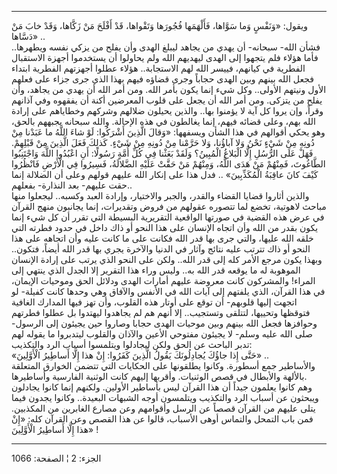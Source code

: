 ------------------------------------------------------------------------

ويقول: «وَنَفْسٍ وَما سَوَّاها، فَأَلْهَمَها فُجُورَها وَتَقْواها، قَدْ أَفْلَحَ مَنْ زَكَّاها، وَقَدْ
خابَ مَنْ دَسَّاها» ..  
فشأن الله- سبحانه- أن يهدي من يجاهد ليبلغ الهدى وأن يفلح من يزكي نفسه
ويطهرها.. فأما هؤلاء فلم يتجهوا إلى الهدى ليهديهم الله ولم يحاولوا أن
يستخدموا أجهزة الاستقبال الفطرية في كيانهم، فييسر الله لهم الاستجابة..
هؤلاء عطلوا أجهزتهم الفطرية ابتداء فجعل الله بينهم وبين الهدى حجاباً وجرى
قضاؤه فيهم بهذا الذي جرى جزاء على فعلهم الأول ونيتهم الأولى.. وكل شيء
إنما يكون بأمر الله. ومن أمر الله أن يهدي من يجاهد، وأن يفلح من يتزكى.
ومن أمر الله أن يجعل على قلوب المعرضين أكنة أن يفقهوه وفي آذانهم وقراً،
وإن يروا كل آية لا يؤمنوا بها.. والذين يحيلون ضلالهم وشركهم وخطاياهم على
إرادة الله بهم، وعلى قضائه فيهم، إنما يغالطون في هذه الإحالة. والله
سبحانه يجبههم بالحق، وهو يحكي أقوالهم في هذا الشأن ويسفهها: «وَقالَ الَّذِينَ
أَشْرَكُوا: لَوْ شاءَ اللَّهُ ما عَبَدْنا مِنْ دُونِهِ مِنْ شَيْءٍ نَحْنُ وَلا آباؤُنا، وَلا حَرَّمْنا مِنْ
دُونِهِ مِنْ شَيْءٍ. كَذلِكَ فَعَلَ الَّذِينَ مِنْ قَبْلِهِمْ. فَهَلْ عَلَى الرُّسُلِ إِلَّا الْبَلاغُ الْمُبِينُ؟
وَلَقَدْ بَعَثْنا فِي كُلِّ أُمَّةٍ رَسُولًا: أَنِ اعْبُدُوا اللَّهَ وَاجْتَنِبُوا الطَّاغُوتَ، فَمِنْهُمْ مَنْ
هَدَى اللَّهُ، وَمِنْهُمْ مَنْ حَقَّتْ عَلَيْهِ الضَّلالَةُ، فَسِيرُوا فِي الْأَرْضِ فَانْظُرُوا كَيْفَ كانَ
عاقِبَةُ الْمُكَذِّبِينَ» .. فدل هذا على إنكار الله عليهم قولهم وعلى أن الضلالة
إنما حقت عليهم- بعد النذارة- بفعلهم..  
والذين أثاروا قضايا القضاء والقدر، والجبر والاختيار، وإرادة العبد
وكسبه.. ليجعلوا منها مباحث لاهوتية، تخضع لما تتصوره عقولهم من فروض
وتقديرات، إنما يجانبون منهج القرآن في عرض هذه القضية في صورتها الواقعية
التقريرية البسيطة التي تقرر أن كل شيء إنما يكون بقدر من الله وأن اتجاه
الإنسان على هذا النحو أو ذاك داخل في حدود فطرته التي خلقه الله عليها،
والتي جرى بها قدر الله فكانت على ما كانت عليه وأن اتجاهه على هذا النحو
أو ذاك تترتب عليه نتائج وآثار في الدنيا والآخرة يجري بها قدر الله أيضاً،
فتكون.. وبهذا يكون مرجع الأمر كله إلى قدر الله.. ولكن على النحو الذي
يرتب على إرادة الإنسان الموهوبة له ما يوقعه قدر الله به.. وليس وراء هذا
التقرير إلا الجدل الذي ينتهي إلى المراء! والمشركون كانت معروضة عليهم
أمارات الهدى ودلائل الحق وموحيات الإيمان، في هذا القرآن، الذي يلفتهم إلى
آيات الله في الأنفس والآفاق وهي وحدها كانت كفيلة- لو اتجهت إليها قلوبهم-
أن توقع على أوتار هذه القلوب، وأن تهز فيها المدارك الغافية فتوقظها
وتحييها، لتتلقى وتستجيب.. إلا أنهم هم لم يجاهدوا ليهتدوا بل عطلوا فطرتهم
وحوافزها فجعل الله بينهم وبين موحيات الهدى حجابا وصاروا حين يجيئون إلى
الرسول- صلى الله عليه وسلم- لا يجيئون مفتوحي الأعين والآذان والقلوب
ليتدبروا ما يقوله لهم تدبر الباحث عن الحق ولكن ليجادلوا ويتلمسوا أسباب
الرد والتكذيب:  
«حَتَّى إِذا جاؤُكَ يُجادِلُونَكَ يَقُولُ الَّذِينَ كَفَرُوا: إِنْ هذا إِلَّا أَساطِيرُ الْأَوَّلِينَ» ..  
والأساطير جمع أسطورة. وكانوا يطلقونها على الحكايات التي تتضمن الخوارق
المتعلقة بالألهة والأبطال في قصص الوثنيات. وأقربها إليهم كانت الوثنية
الفارسية وأساطيرها.  
وهم كانوا يعلمون جيداً أن هذا القرآن ليس بأساطير الأولين. ولكنهم إنما
كانوا يجادلون ويبحثون عن أسباب الرد والتكذيب ويتلمسون أوجه الشبهات
البعيدة.. وكانوا يجدون فيما يتلى عليهم من القرآن قصصاً عن الرسل وأقوامهم
وعن مصارع الغابرين من المكذبين. فمن باب التمحل والتماس أوهى الأسباب،
قالوا عن هذا القصص وعن القرآن كله: «إِنْ هذا إِلَّا أَساطِيرُ الْأَوَّلِينَ» !

------------------------------------------------------------------------

الجزء: 2 ¦ الصفحة: 1066
